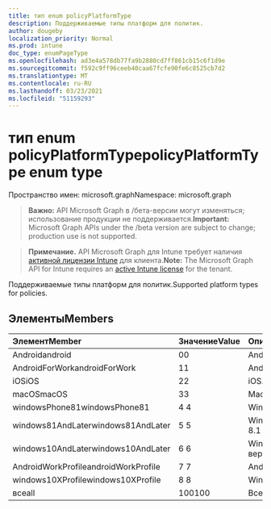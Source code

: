 ```yaml
---
title: тип enum policyPlatformType
description: Поддерживаемые типы платформ для политик.
author: dougeby
localization_priority: Normal
ms.prod: intune
doc_type: enumPageType
ms.openlocfilehash: ad3e4a578db77fa9b2880cd7ff861cb15c6f1d9e
ms.sourcegitcommit: f592c9ff96ceeb40caa67fcfe90fe6c8525cb7d2
ms.translationtype: MT
ms.contentlocale: ru-RU
ms.lasthandoff: 03/23/2021
ms.locfileid: "51159293"
---
```

# <a name="policyplatformtype-enum-type"></a><span data-ttu-id="a7093-103">тип enum policyPlatformType</span><span class="sxs-lookup"><span data-stu-id="a7093-103">policyPlatformType enum type</span></span>

<span data-ttu-id="a7093-104">Пространство имен: microsoft.graph</span><span class="sxs-lookup"><span data-stu-id="a7093-104">Namespace: microsoft.graph</span></span>

> <span data-ttu-id="a7093-105">**Важно:** API Microsoft Graph в /бета-версии могут изменяться; использование продукции не поддерживается.</span><span class="sxs-lookup"><span data-stu-id="a7093-105">**Important:** Microsoft Graph APIs under the /beta version are subject to change; production use is not supported.</span></span>

> <span data-ttu-id="a7093-106">**Примечание.** API Microsoft Graph для Intune требует наличия [активной лицензии Intune](https://go.microsoft.com/fwlink/?linkid=839381) для клиента.</span><span class="sxs-lookup"><span data-stu-id="a7093-106">**Note:** The Microsoft Graph API for Intune requires an [active Intune license](https://go.microsoft.com/fwlink/?linkid=839381) for the tenant.</span></span>

<span data-ttu-id="a7093-107">Поддерживаемые типы платформ для политик.</span><span class="sxs-lookup"><span data-stu-id="a7093-107">Supported platform types for policies.</span></span>

## <a name="members"></a><span data-ttu-id="a7093-108">Элементы</span><span class="sxs-lookup"><span data-stu-id="a7093-108">Members</span></span>
|<span data-ttu-id="a7093-109">Элемент</span><span class="sxs-lookup"><span data-stu-id="a7093-109">Member</span></span>|<span data-ttu-id="a7093-110">Значение</span><span class="sxs-lookup"><span data-stu-id="a7093-110">Value</span></span>|<span data-ttu-id="a7093-111">Описание</span><span class="sxs-lookup"><span data-stu-id="a7093-111">Description</span></span>|
|:---|:---|:---|
|<span data-ttu-id="a7093-112">Android</span><span class="sxs-lookup"><span data-stu-id="a7093-112">android</span></span>|<span data-ttu-id="a7093-113">0</span><span class="sxs-lookup"><span data-stu-id="a7093-113">0</span></span>|<span data-ttu-id="a7093-114">Android.</span><span class="sxs-lookup"><span data-stu-id="a7093-114">Android.</span></span>|
|<span data-ttu-id="a7093-115">AndroidForWork</span><span class="sxs-lookup"><span data-stu-id="a7093-115">androidForWork</span></span>|<span data-ttu-id="a7093-116">1</span><span class="sxs-lookup"><span data-stu-id="a7093-116">1</span></span>|<span data-ttu-id="a7093-117">AndroidForWork.</span><span class="sxs-lookup"><span data-stu-id="a7093-117">AndroidForWork.</span></span>|
|<span data-ttu-id="a7093-118">iOS</span><span class="sxs-lookup"><span data-stu-id="a7093-118">iOS</span></span>|<span data-ttu-id="a7093-119">2</span><span class="sxs-lookup"><span data-stu-id="a7093-119">2</span></span>|<span data-ttu-id="a7093-120">iOS.</span><span class="sxs-lookup"><span data-stu-id="a7093-120">iOS.</span></span>|
|<span data-ttu-id="a7093-121">macOS</span><span class="sxs-lookup"><span data-stu-id="a7093-121">macOS</span></span>|<span data-ttu-id="a7093-122">3</span><span class="sxs-lookup"><span data-stu-id="a7093-122">3</span></span>|<span data-ttu-id="a7093-123">MacOS.</span><span class="sxs-lookup"><span data-stu-id="a7093-123">MacOS.</span></span>|
|<span data-ttu-id="a7093-124">windowsPhone81</span><span class="sxs-lookup"><span data-stu-id="a7093-124">windowsPhone81</span></span>|<span data-ttu-id="a7093-125">4 </span><span class="sxs-lookup"><span data-stu-id="a7093-125">4</span></span>|<span data-ttu-id="a7093-126">WindowsPhone 8.1.</span><span class="sxs-lookup"><span data-stu-id="a7093-126">WindowsPhone 8.1.</span></span>|
|<span data-ttu-id="a7093-127">windows81AndLater</span><span class="sxs-lookup"><span data-stu-id="a7093-127">windows81AndLater</span></span>|<span data-ttu-id="a7093-128">5 </span><span class="sxs-lookup"><span data-stu-id="a7093-128">5</span></span>|<span data-ttu-id="a7093-129">Windows 8.1 и более поздней</span><span class="sxs-lookup"><span data-stu-id="a7093-129">Windows 8.1 and later</span></span>|
|<span data-ttu-id="a7093-130">windows10AndLater</span><span class="sxs-lookup"><span data-stu-id="a7093-130">windows10AndLater</span></span>|<span data-ttu-id="a7093-131">6 </span><span class="sxs-lookup"><span data-stu-id="a7093-131">6</span></span>|<span data-ttu-id="a7093-132">Windows 10 и более поздней версии.</span><span class="sxs-lookup"><span data-stu-id="a7093-132">Windows 10 and later.</span></span>|
|<span data-ttu-id="a7093-133">AndroidWorkProfile</span><span class="sxs-lookup"><span data-stu-id="a7093-133">androidWorkProfile</span></span>|<span data-ttu-id="a7093-134">7 </span><span class="sxs-lookup"><span data-stu-id="a7093-134">7</span></span>|<span data-ttu-id="a7093-135">AndroidWorkProfile.</span><span class="sxs-lookup"><span data-stu-id="a7093-135">AndroidWorkProfile.</span></span>|
|<span data-ttu-id="a7093-136">windows10XProfile</span><span class="sxs-lookup"><span data-stu-id="a7093-136">windows10XProfile</span></span>|<span data-ttu-id="a7093-137">8 </span><span class="sxs-lookup"><span data-stu-id="a7093-137">8</span></span>|<span data-ttu-id="a7093-138">Windows10XProfile.</span><span class="sxs-lookup"><span data-stu-id="a7093-138">Windows10XProfile.</span></span>|
|<span data-ttu-id="a7093-139">все</span><span class="sxs-lookup"><span data-stu-id="a7093-139">all</span></span>|<span data-ttu-id="a7093-140">100</span><span class="sxs-lookup"><span data-stu-id="a7093-140">100</span></span>|<span data-ttu-id="a7093-141">Все платформы.</span><span class="sxs-lookup"><span data-stu-id="a7093-141">All platforms.</span></span>|





